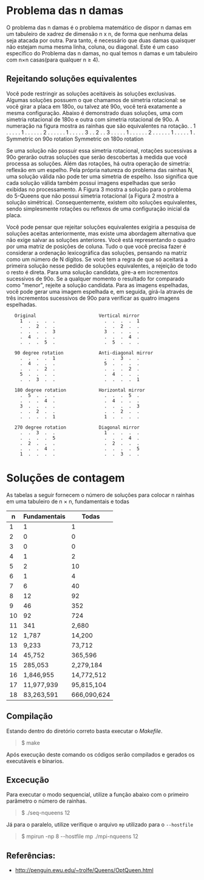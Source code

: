 # Problema das n damas

O problema das n damas é o problema matemático de dispor n damas em um tabuleiro de xadrez de dimensão n x n, de forma que nenhuma delas seja atacada por outra. Para tanto, é necessário que duas damas quaisquer não estejam numa mesma linha, coluna, ou diagonal. Este é um caso específico do Problema das n damas, no qual temos n damas e um tabuleiro com n×n casas(para qualquer n  ≥ 4).

## Rejeitando soluções equivalentes

Você pode restringir as soluções aceitáveis ​​às soluções exclusivas. Algumas soluções possuem o que chamamos de simetria rotacional: se você girar a placa em 180o, ou talvez até 90o, você terá exatamente a mesma configuração. Abaixo é demonstrado duas soluções, uma com simetria rotacional de 180o e outra com simetria rotacional de 90o. A numeração na figura mostra as rainhas que são equivalentes na rotação.
      .  1  .  .  .  .                .  1  .  .  .
      .  .  .  2  .  .                .  .  .  .  1
      .  .  .  .  .  3                .  .  2  .  .
      3  .  .  .  .  .                1  .  .  .  .
      .  .  2  .  .  .                .  .  .  1  .
      .  .  .  .  1  .         Symmetric on 90o rotation
Symmetric on 180o rotation

Se uma solução não possuir essa simetria rotacional, rotações sucessivas a 90o gerarão outras soluções que serão descobertas à medida que você processa as soluções. Além das rotações, há outra operação de simetria: reflexão em um espelho. Pela própria natureza do problema das rainhas N, uma solução válida não pode ter uma simetria de espelho. Isso significa que cada solução válida também possui imagens espelhadas que serão exibidas no processamento. A Figura 3 mostra a solução para o problema do 5-Queens que não possui simetria rotacional (a Figura 2 mostra a solução simétrica). Consequentemente, existem oito soluções equivalentes, sendo simplesmente rotações ou reflexos de uma configuração inicial da placa.

Você pode pensar que rejeitar soluções equivalentes exigiria a pesquisa de soluções aceitas anteriormente, mas existe uma abordagem alternativa que não exige salvar as soluções anteriores. Você está representando o quadro por uma matriz de posições de coluna. Tudo o que você precisa fazer é considerar a ordenação lexicográfica das soluções, pensando na matriz como um número de N dígitos. Se você tem a regra de que só aceitará a primeira solução nesse pedido de soluções equivalentes, a rejeição de todo o resto é direta. Para uma solução candidata, gire-a em incrementos sucessivos de 90o. Se a qualquer momento o resultado for comparado como "menor", rejeite a solução candidata. Para as imagens espelhadas, você pode gerar uma imagem espelhada e, em seguida, girá-la através de três incrementos sucessivos de 90o para verificar as quatro imagens espelhadas.

       Original                       Vertical mirror
         1  .  .  .  .                  .  .  .  .  1
         .  .  2  .  .                  .  .  2  .  .
         .  .  .  .  3                  3  .  .  .  .
         .  4  .  .  .                  .  .  .  4  .
         .  .  .  5  .                  .  5  .  .  .

       90 degree rotation             Anti-diagonal mirror
         .  .  .  .  1                  .  .  3  .  .
         .  4  .  .  .                  5  .  .  .  .
         .  .  .  2  .                  .  .  .  2  .
         5  .  .  .  .                  .  4  .  .  .
         .  .  3  .  .                  .  .  .  .  1

       180 degree rotation            Horizontal mirror
         .  5  .  .  .                  .  .  .  5  .
         .  .  .  4  .                  .  4  .  .  .
         3  .  .  .  .                  .  .  .  .  3
         .  .  2  .  .                  .  .  2  .  .
         .  .  .  .  1                  1  .  .  .  .

       270 degree rotation            Diagonal mirror
         .  .  3  .  .                  1  .  .  .  .
         .  .  .  .  5                  .  .  .  4  .
         .  2  .  .  .                  .  2  .  .  .
         .  .  .  4  .                  .  .  .  .  5
         1  .  .  .  .                  .  .  3  .  .

# Soluções de contagem
As tabelas a seguir fornecem o número de soluções para colocar n rainhas em uma tabuleiro de n × n, fundamentais e todas

| n	| Fundamentais	| Todas|
----|---------------|------
| 1	 | 1	| 1|
| 2	 | 0	| 0|
| 3	 | 0	| 0
| 4	 | 1	| 2
| 5	 | 2	| 10
| 6	 | 1	| 4
| 7	 | 6	| 40
| 8	 | 12	| 92
| 9	 | 46	| 352
| 10 | 	92	| 724
| 11 | 	341	| 2,680
| 12 | 	1,787	|14,200
| 13 | 	9,233	|73,712
| 14 | 	45,752 | 365,596
| 15 | 	285,053	| 2,279,184
| 16 | 	1,846,955	| 14,772,512
| 17 | 	11,977,939	| 95,815,104
| 18 | 	83,263,591	| 666,090,624


## Compilação

Estando dentro do diretório correto basta executar o *Makefile*.

> $ make

Após execução deste comando os códigos serão compilados e gerados os executáveis e binarios.

## Excecução

Para executar o modo sequencial, utilize a função abaixo com o primeiro parâmetro o número de rainhas.
> $ ./seq-nqueens 12

Já para o paralelo, utilize verifique o arquivo `mp` utilizado para o `--hostfile`

> $ mpirun -np 8 --hostfile mp ./mpi-nqueens 12

## Referências:
* http://penguin.ewu.edu/~trolfe/Queens/OptQueen.html